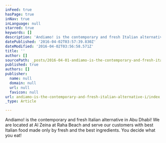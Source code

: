 ```yaml
---
inFeed: true
hasPage: true
inNav: true
inLanguage: null
starred: true
keywords: []
description: 'Andiamo! is the contemporary and fresh Italian alternative in Abu Dhabi! We are located at Al Zeina at Raha Beach and serve our customers with best Italian food made only by fresh and the best ingredients. You decide what you eat! '
datePublished: '2016-04-02T03:57:39.830Z'
dateModified: '2016-04-02T03:56:58.571Z'
title: ''
author: []
sourcePath: _posts/2016-04-01-andiamo-is-the-contemporary-and-fresh-italian-alternative-i.md
published: true
authors: []
publisher:
  name: null
  domain: null
  url: null
  favicon: null
url: andiamo-is-the-contemporary-and-fresh-italian-alternative-i/index.html
_type: Article

---
```

Andiamo! is the contemporary and fresh Italian alternative in Abu Dhabi! We are located at Al Zeina at Raha Beach and serve our customers with best Italian food made only by fresh and the best ingredients. You decide what you eat!